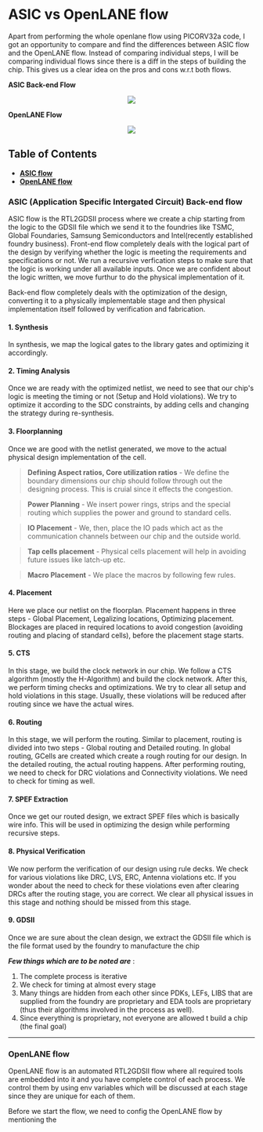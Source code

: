 # ASIC vs OpenLANE flow

Apart from performing the whole openlane flow using PICORV32a code, I got an opportunity to compare and find the differences between ASIC flow and the OpenLANE flow. Instead of
comparing individual steps, I will be comparing individual flows since there is a diff in the steps of building the chip. This gives us a clear idea on the pros and cons w.r.t both flows.

**ASIC Back-end Flow**
<center><img src="https://external-content.duckduckgo.com/iu/?u=https%3A%2F%2F1.bp.blogspot.com%2F-G8N6QZlK_SE%2FXg-BaJ77y_I%2FAAAAAAAAiKw%2FHGPSFpEApGE0Cfiak0OO_95O_cdCa59egCLcBGAsYHQ%2Fs1600%2F22.PNG&f=1&nofb=1"></center>

**OpenLANE Flow**
<center><img src="https://github.com/efabless/openlane/raw/master/docs/_static/openlane.flow.1.png"></center>

## Table of Contents

* [**ASIC flow**]()
* [**OpenLANE flow**]()

### ASIC (Application Specific Intergated Circuit) Back-end flow

ASIC flow is the RTL2GDSII process where we create a chip starting from the logic to the GDSII file which we send it to the foundries like TSMC, Global Foundaries, Samsung Semiconductors and Intel(recently established foundry business). 
Front-end flow completely deals with the logical part of the design by verifying whether the logic is meeting the requirements and specifications or not. We run a recursive verfication steps to make sure that the logic is working under all available inputs. Once we are confident about the logic written, we move furthur to do the physical implementation of it.

Back-end flow completely deals with the optimization of the design, converting it to a physically implementable stage and then physical implementation itself followed by verification and fabrication. 

#### 1. Synthesis 
In synthesis, we map the logical gates to the library gates and optimizing it accordingly. 

#### 2. Timing Analysis
Once we are ready with the optimized netlist, we need to see that our chip's logic is meeting the timing or not (Setup and Hold violations). We try to optimize it according to the SDC constraints, by adding cells and changing the strategy during re-synthesis. 

#### 3. Floorplanning
Once we are good with the netlist generated, we move to the actual physical design implementation of the cell.

  > **Defining Aspect ratios, Core utilization ratios**
    - We define the boundary dimensions our chip should follow through out the designing process. This is cruial since it effects the congestion.

  > **Power Planning**
    - We insert power rings, strips and the special routing which supplies the power and ground to standard cells.
      
  > **IO Placement**
    - We, then, place the IO pads which act as the communication channels between our chip and the outside world.
      
  > **Tap cells placement**
    - Physical cells placement will help in avoiding future issues like latch-up etc.
      
  > **Macro Placement**
    - We place the macros by following few rules.

#### 4. Placement
Here we place our netlist on the floorplan. Placement happens in three steps - Global Placement, Legalizing locations, Optimizing placement. Blockages are placed in required locations to avoid congestion (avoiding routing and placing of standard cells), before the placement stage starts.

#### 5. CTS
In this stage, we build the clock network in our chip. We follow a CTS algorithm (mostly the H-Algorithm) and build the clock network.
After this, we perform timing checks and optimizations. We try to clear all setup and hold violations in this stage. Usually, these violations will be reduced after routing since we have the actual wires.

#### 6. Routing
In this stage, we will perform the routing. Similar to placement, routing is divided into two steps - Global routing and Detailed routing. In global routing, GCells are created which create a rough routing for our design. In the detailed routing, the actual routing happens. 
After performing routing, we need to check for DRC violations and Connectivity violations. We need to check for timing as well.

#### 7. SPEF Extraction
Once we get our routed design, we extract SPEF files which is basically wire info. This will be used in optimizing the design while performing recursive steps.

#### 8. Physical Verification
We now perform the verification of our design using rule decks. We check for various violations like DRC, LVS, ERC, Antenna violations etc. If you wonder about the need to check for these violations even after clearing DRCs after the routing stage, you are correct. We clear all physical issues in this stage and nothing should be missed from this stage. 

#### 9. GDSII
Once we are sure about the clean design, we extract the GDSII file which is the file format used by the foundry to manufacture the chip

**_Few things which are to be noted are_** :
1. The complete process is iterative
2. We check for timing at almost every stage
3. Many things are hidden from each other since PDKs, LEFs, LIBS that are supplied from the foundry are proprietary and EDA tools are proprietary (thus their algorithms involved in the process as well). 
4. Since everything is proprietary, not everyone are allowed t build a chip (the final goal) 

---

### OpenLANE flow

OpenLANE flow is an automated RTL2GDSII flow where all required tools are embedded into it and you have complete control of each process. We control them by using env variables which will be discussed at each stage since they are unique for each of them.

Before we start the flow, we need to config the OpenLANE flow by mentioning the  
